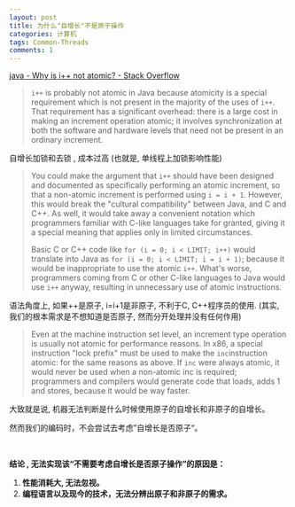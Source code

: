 ```yaml
---
layout: post
title: 为什么"自增长"不是原子操作
categories: 计算机
tags: Common-Threads 
comments: 1
---
```




﻿[java - Why is i++ not atomic? - Stack Overflow](https://stackoverflow.com/questions/25168062/why-is-i-not-atomic)

> `i++` is probably not atomic in Java because atomicity is a special requirement which is not present in the majority of the uses of `i++`. That requirement has a significant overhead: there is a large cost in making an increment operation atomic; it involves synchronization at both the software and hardware levels that need not be present in an ordinary increment. 

自增长加锁和去锁 , 成本过高 (也就是, 单线程上加锁影响性能)

> You could make the argument that `i++` should have been designed and documented as specifically performing an atomic increment, so that a non-atomic increment is performed using `i = i + 1`. However, this would break the "cultural compatibility" between Java, and C and C++. As well, it would take away a convenient notation which programmers familiar with C-like languages take for granted, giving it a special meaning that applies only in limited circumstances.
>
> Basic C or C++ code like `for (i = 0; i < LIMIT; i++)` would translate into Java as `for (i = 0; i < LIMIT; i = i + 1)`; because it would be inappropriate to use the atomic `i++`. What's worse, programmers coming from C or other C-like languages to Java would use `i++` anyway, resulting in unnecessary use of atomic instructions.

语法角度上, 如果++是原子, i=i+1是非原子, 不利于C, C++程序员的使用.  (其实, 我们的根本需求是不想知道是否原子, 然而分开处理并没有任何作用)

> Even at the machine instruction set level, an increment type operation is usually not atomic for performance reasons. In x86, a special instruction "lock prefix" must be used to make the `inc`instruction atomic: for the same reasons as above. If `inc` were always atomic, it would never be used when a non-atomic inc is required; programmers and compilers would generate code that loads, adds 1 and stores, because it would be way faster. 

大致就是说, 机器无法判断是什么时候使用原子的自增长和非原子的自增长。

然而我们的编码时，不会尝试去考虑”自增长是否原子“。

<br>

**结论 , 无法实现该“不需要考虑自增长是否原子操作”的原因是：**

1. **性能消耗大, 无法忽视。**
2. **编程语言以及现今的技术，无法分辨出原子和非原子的需求。**